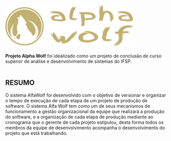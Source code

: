 <img align="left" src="img/logo3clara.png" alt="alberto-barrios" width="400"/>
<br><br><br><br>
<br><br><br><br>

**Projeto Alpha Wolf** foi idealizado como um projeto de conclusão de curso superior de análise e desenvolvimento de sistemas do IFSP.
<br><br>

## RESUMO


O sistema AlfaWolf foi desenvolvido com o objetivo de versionar e organizar o tempo de execução de cada etapa de um projeto de produção de software. O sistema Alfa Wolf tem como um de seus mecanismos de funcionamento a gestão organizacional da equipe que realizará a produção do software, e a organização de cada etapa de produção mediante ao cronograma que o gerente de cada projeto estipulou, desta forma todos os membros da equipe de desenvolvimento acompanha o desenvolvimento do projeto que está trabalhando. 

